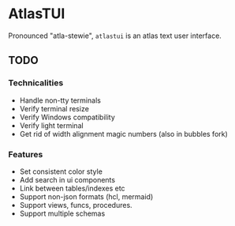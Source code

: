 # AtlasTUI

Pronounced "atla-stewie", `atlastui` is an atlas text user interface.

## TODO

### Technicalities

- Handle non-tty terminals
- Verify terminal resize
- Verify Windows compatibility
- Verify light terminal
- Get rid of width alignment magic numbers (also in bubbles fork)

### Features

- Set consistent color style
- Add search in ui components
- Link between tables/indexes etc
- Support non-json formats (hcl, mermaid)
- Support views, funcs, procedures.
- Support multiple schemas
